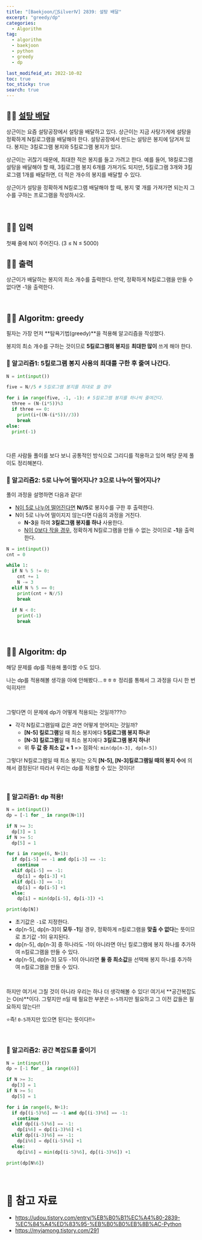 ```yaml
---
title: "[Baekjoon/🥈SilverⅣ] 2839: 설탕 배달"
excerpt: "greedy/dp"
categories:
  - Algorithm
tag:
  - algorithm
  - baekjoon
  - python
  - greedy
  - dp

last_modifeid_at: 2022-10-02
toc: true
toc_sticky: true
search: true
---
```


## 🙋‍♀️ [설탕 배달](https://www.acmicpc.net/problem/2839)

상근이는 요즘 설탕공장에서 설탕을 배달하고 있다. 상근이는 지금 사탕가게에 설탕을 정확하게 N킬로그램을 배달해야 한다. 설탕공장에서 만드는 설탕은 봉지에 담겨져 있다. 봉지는 3킬로그램 봉지와 5킬로그램 봉지가 있다.

상근이는 귀찮기 때문에, 최대한 적은 봉지를 들고 가려고 한다. 예를 들어, 18킬로그램 설탕을 배달해야 할 때, 3킬로그램 봉지 6개를 가져가도 되지만, 5킬로그램 3개와 3킬로그램 1개를 배달하면, 더 적은 개수의 봉지를 배달할 수 있다.

상근이가 설탕을 정확하게 N킬로그램 배달해야 할 때, 봉지 몇 개를 가져가면 되는지 그 수를 구하는 프로그램을 작성하시오.

<br>

## 🙋‍♀️ 입력
첫째 줄에 N이 주어진다. (3 ≤ N ≤ 5000)

## 🙋‍♀️ 출력
상근이가 배달하는 봉지의 최소 개수를 출력한다. 만약, 정확하게 N킬로그램을 만들 수 없다면 -1을 출력한다.

<br>

## 👩‍💻 Algoritm: greedy

필자는 가장 먼저 **탐욕기법(greedy)**을 적용해 알고리즘을 작성했다.

봉지의 최소 개수를 구하는 것이므로 **5킬로그램의 봉지**를 **최대한 많이** 쓰게 해야 한다.

### 👩 알고리즘1: 5킬로그램 봉지 사용의 최대를 구한 후 줄여 나간다.

```python
N = int(input())

five = N//5 # 5킬로그램 봉지를 최대로 쓸 경우

for i in range(five, -1, -1): # 5킬로그램 봉지를 하나씩 줄여간다.
  three = (N-(i*5))%3
  if three == 0:
    print(i+((N-(i*5))//3))
    break
else:
  print(-1)
```

<br>

다른 사람들 풀이를 보다 보니 공통적인 방식으로 그리디를 적용하고 있어 해당 문제 풀이도 정리해본다.

### 👩 알고리즘2: 5로 나누어 떨어지나? 3으로 나누어 떨어지나?

풀이 과정을 설명하면 다음과 같다!
* <U>N이 5로 나누어 떨어진다면</U> **N//5**로 봉지수를 구한 후 출력한다.
* N이 5로 나누어 떨이지지 않는다면 다음의 과정을 거친다.
  * **N-3**을 하여 **3킬로그램 봉지를 하나** 사용한다.
  * <U>N이 0보다 작을 경우</U>, 정확하게 N킬로그램을 만들 수 없는 것이므로 **-1**을 출력한다.

```python
N = int(input())
cnt = 0

while 1:
  if N % 5 != 0:
    cnt += 1
    N -= 3
  elif N % 5 == 0:
    print(cnt + N//5)
    break
  
  if N < 0:
    print(-1)
    break
```
<br>

## 👩‍💻 Algoritm: dp

해당 문제를 dp를 적용해 풀이할 수도 있다.


나는 dp를 적용해볼 생각을 아예 안해봤다...ㅎㅎㅎ 정리를 통해서 그 과정을 다시 한 번 익히자!!!

<br>

그렇다면 이 문제에 dp가 어떻게 적용되는 것일까???🙄

* 각각 N킬로그램일때 값은 과연 어떻게 얻어지는 것일까?
  * **[N-5] 킬로그램**일 때 최소 봉지에다 **5킬로그램 봉지 하나!**
  * **[N-3] 킬로그램**일 때 최소 봉지에다 **3킬로그램 봉지 하나!**
  * 위 **두 값 중 최소 값 + 1** => 점화식: `min(dp[n-3], dp[n-5])`

그렇다! N킬로그램일 때 최소 봉지는 오직 **[N-5], [N-3]킬로그램일 때의 봉지 수**에 의해서 결정된다! 따라서 우리는 dp를 적용할 수 있는 것이다!

<br>

### 👩 알고리즘1: dp 적용!

```python
N = int(input())
dp = [-1 for _ in range(N+1)]

if N >= 3:
  dp[3] = 1
if N >= 5:
  dp[5] = 1

for i in range(6, N+1):
  if dp[i-5] == -1 and dp[i-3] == -1:
    continue
  elif dp[i-5] == -1:
    dp[i] = dp[i-3] +1
  elif dp[i-3] == -1:
    dp[i] = dp[i-5] +1
  else:
    dp[i] = min(dp[i-5], dp[i-3]) +1

print(dp[N])
```
* 초기값은 `-1`로 지정한다.
* dp[n-5], dp[n-3]이 **모두 -1**일 경우, 정확하게 n킬로그램을 **맞출 수 없다**는 뜻이므로 초기값 -1이 유지된다.
* dp[n-5], dp[n-3] 중 하나라도 -1이 아니라면 아닌 킬로그램에 봉지 하나를 추가하여 n킬로그램을 만들 수 있다.
* dp[n-5], dp[n-3] 모두 -1이 아니라면 **둘 중 최소값**을 선택해 봉지 하나를 추가하여 n킬로그램을 만들 수 있다.

<br>

하지만 여기서 그칠 것이 아니라 우리는 하나 더 생각해볼 수 있다!
여기서 **공간복잡도는 O(n)**이다. 그렇지만 n일 때 필요한 부분은 `n-5`까지만 필요하고 그 이전 값들은 필요하지 않는다!!

⭐즉! `0-5`까지만 있으면 된다는 뜻이다!!⭐

<br>

### 👩 알고리즘2: 공간 복잡도를 줄이기

```python
N = int(input())
dp = [-1 for _ in range(6)]

if N >= 3:
  dp[3] = 1
if N >= 5:
  dp[5] = 1

for i in range(6, N+1):
  if dp[(i-5)%6] == -1 and dp[(i-3)%6] == -1:
    continue
  elif dp[(i-5)%6] == -1:
    dp[i%6] = dp[(i-3)%6] +1
  elif dp[(i-3)%6] == -1:
    dp[i%6] = dp[(i-5)%6] +1
  else:
    dp[i%6] = min(dp[(i-5)%6], dp[(i-3)%6]) +1

print(dp[N%6])
```

<br>

# 📝 참고 자료
* <https://udou.tistory.com/entry/%EB%B0%B1%EC%A4%80-2839-%EC%84%A4%ED%83%95-%EB%B0%B0%EB%8B%AC-Python>
* <https://myjamong.tistory.com/291>